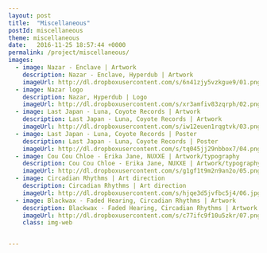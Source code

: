 ```yaml
---
layout: post
title:  "Miscellaneous"
postId: miscellaneous
theme: miscellaneous
date:   2016-11-25 18:57:44 +0000
permalink: /project/miscellaneous/
images:
  - image: Nazar - Enclave | Artwork
    description: Nazar - Enclave, Hyperdub | Artwork
    imageUrl: http://dl.dropboxusercontent.com/s/6n41zjy5vzkgue9/01.png?dl=0
  - image: Nazar logo
    description: Nazar, Hyperdub | Logo
    imageUrl: http://dl.dropboxusercontent.com/s/xr3amfiv83zqrph/02.png?dl=0
  - image: Last Japan - Luna, Coyote Records | Artwork
    description: Last Japan - Luna, Coyote Records | Artwork
    imageUrl: http://dl.dropboxusercontent.com/s/iw12euen1rqgtvk/03.png?dl=0
  - image: Last Japan - Luna, Coyote Records | Poster
    description: Last Japan - Luna, Coyote Records | Poster
    imageUrl: http://dl.dropboxusercontent.com/s/tq045jj29nbbox7/04.png?dl=0
  - image: Cou Cou Chloe - Erika Jane, NUXXE | Artwork/typography
    description: Cou Cou Chloe - Erika Jane, NUXXE | Artwork/typography
    imageUrl: http://dl.dropboxusercontent.com/s/g1gf1t9m2n9an2o/05.png?dl=0
  - image: Circadian Rhythms | Art direction
    description: Circadian Rhythms | Art direction
    imageUrl: http://dl.dropboxusercontent.com/s/hjqe3d5jvfbc5j4/06.jpg?dl=0
  - image: Blackwax - Faded Hearing, Circadian Rhythms | Artwork
    description: Blackwax - Faded Hearing, Circadian Rhythms | Artwork
    imageUrl: http://dl.dropboxusercontent.com/s/c77ifc9f10u5zkr/07.png?dl=0
    class: img-web


---
```



